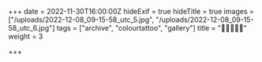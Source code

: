 +++
date = 2022-11-30T16:00:00Z
hideExif = true
hideTitle = true
images = ["/uploads/2022-12-08_09-15-58_utc_5.jpg", "/uploads/2022-12-08_09-15-58_utc_6.jpg"]
tags = ["archive", "colourtattoo", "gallery"]
title = "👀👀🧿👀👀"
weight = 3

+++
